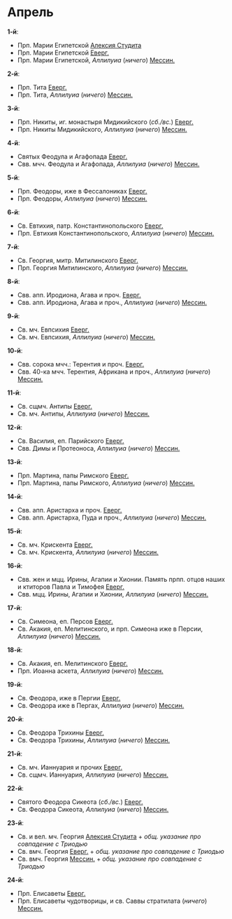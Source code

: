 
# Апрель

**1-й**:

- Прп. Марии Египетской [Алексия Студита](04_01_AST.ru.md)
- Прп. Марии Египетской [Еверг.](04_01_EUR.ru.md)
- Прп. Марии Египетской, *Аллилуиа* (*ничего*) [Мессин.](04_01_MES.ru.md)

**2-й**:

- Прп. Тита [Еверг.](04_02_EUR.ru.md)
- Прп. Тита, *Аллилуиа* (*ничего*) [Мессин.](04_02_MES.ru.md)

**3-й**:

- Прп. Никиты, иг. монастыря Мидикийского (*сб./вс.*) [Еверг.](04_03_EUR.ru.md)
- Прп. Никиты Мидикийского, *Аллилуиа* (*ничего*) [Мессин.](04_03_MES.ru.md)

**4-й**:

- Святых Феодула и Агафопада [Еверг.](04_04_EUR.ru.md)
- Свв. мчч. Феодула и Агафопада, *Аллилуиа* (*ничего*) [Мессин.](04_04_MES.ru.md)

**5-й**:

- Прп. Феодоры, иже в Фессалониках [Еверг.](04_05_EUR.ru.md)
- Прп. Феодоры, *Аллилуиа* (*ничего*) [Мессин.](04_05_MES.ru.md)

**6-й**:

- Св. Евтихия, патр. Константинопольского [Еверг.](04_06_EUR.ru.md)
- Прп. Евтихия Константинопольского, *Аллилуиа* (*ничего*) [Мессин.](04_06_MES.ru.md)

**7-й**:

- Св. Георгия, митр. Митилинского [Еверг.](04_07_EUR.ru.md)
- Прп. Георгия Митилинского, *Аллилуиа* (*ничего*) [Мессин.](04_07_MES.ru.md)

**8-й**:

- Свв. апп. Иродиона, Агава и проч. [Еверг.](04_08_EUR.ru.md)
- Свв. апп. Иродиона, Агава и проч., *Аллилуиа* (*ничего*) [Мессин.](04_08_MES.ru.md)

**9-й**:

- Св. мч. Евпсихия [Еверг.](04_09_EUR.ru.md)
- Св. мч. Евпсихия, *Аллилуиа* (*ничего*) [Мессин.](04_09_MES.ru.md)

**10-й**:

- Свв. сорока мчч.: Терентия и проч. [Еверг.](04_10_EUR.ru.md)
- Свв. 40-ка мчч. Терентия, Африкана и проч., *Аллилуиа* (*ничего*) [Мессин.](04_10_MES.ru.md)

**11-й**:

- Св. сщмч. Антипы [Еверг.](04_11_EUR.ru.md)
- Св. мч. Антипы, *Аллилуиа* (*ничего*) [Мессин.](04_11_MES.ru.md)

**12-й**:

- Св. Василия, еп. Парийского [Еверг.](04_12_EUR.ru.md)
- Свв. Димы и Протеоноса, *Аллилуиа* (*ничего*) [Мессин.](04_12_MES.ru.md)

**13-й**:

- Прп. Мартина, папы Римского [Еверг.](04_13_EUR.ru.md)
- Прп. Мартина, папы Римского, *Аллилуиа* (*ничего*) [Мессин.](04_13_MES.ru.md)

**14-й**:

- Свв. апп. Аристарха и проч. [Еверг.](04_14_EUR.ru.md)
- Свв. апп. Аристарха, Пуда и проч., *Аллилуиа* (*ничего*) [Мессин.](04_14_MES.ru.md)

**15-й**:

- Св. мч. Крискента [Еверг.](04_15_EUR.ru.md)
- Св. мч. Крискента, *Аллилуиа* (*ничего*) [Мессин.](04_15_MES.ru.md)

**16-й**:

- Свв. жен и мцц. Ирины, Агапии и Хионии. Память прпп. отцов наших и ктиторов Павла и Тимофея [Еверг.](04_16_EUR.ru.md)
- Свв. мцц. Ирины, Агапии и Хионии, *Аллилуиа* (*ничего*) [Мессин.](04_16_MES.ru.md)

**17-й**:

- Св. Симеона, еп. Персов [Еверг.](04_17_EUR.ru.md)
- Св. Акакия, еп. Мелитинского, и прп. Симеона иже в Персии, *Аллилуиа* (*ничего*) [Мессин.](04_17_MES.ru.md)

**18-й**:

- Св. Акакия, еп. Мелитинского [Еверг.](04_18_EUR.ru.md)
- Прп. Иоанна аскета, *Аллилуиа* (*ничего*) [Мессин.](04_18_MES.ru.md)

**19-й**:

- Св. Феодора, иже в Пергии [Еверг.](04_19_EUR.ru.md)
- Св. Феодора иже в Пергах, *Аллилуиа* (*ничего*) [Мессин.](04_19_MES.ru.md)

**20-й**:

- Св. Феодора Трихины [Еверг.](04_20_EUR.ru.md)
- Св. Феодора Трихины, *Аллилуиа* (*ничего*) [Мессин.](04_20_MES.ru.md)

**21-й**:

- Св. мч. Ианнуария и прочих [Еверг.](04_21_EUR.ru.md)
- Св. сщмч. Ианнуария, *Аллилуиа* (*ничего*) [Мессин.](04_21_MES.ru.md)

**22-й**:

- Святого Феодора Сикеота (*сб./вс.*) [Еверг.](04_22_EUR.ru.md)
- Св. Феодора Сикеота, *Аллилуиа* (*ничего*) [Мессин.](04_22_MES.ru.md)

**23-й**:

- Св. и вел. мч. Георгия [Алексия Студита](04_23_AST.ru.md) + *общ. указание про совпадение с Триодью*
- Св. вмч. Георгия [Еверг.](04_23_EUR.ru.md) + *общ. указание про совпадение с Триодью*
- Св. вмч. Георгия [Мессин.](04_23_MES.ru.md) + *общ. указание про совпадение с Триодью*

**24-й**:

- Прп. Елисаветы [Еверг.](04_24_EUR.ru.md)
- Прп. Елисаветы чудотворицы, и св. Саввы стратилата (*ничего*) [Мессин.](04_24_MES.ru.md)
